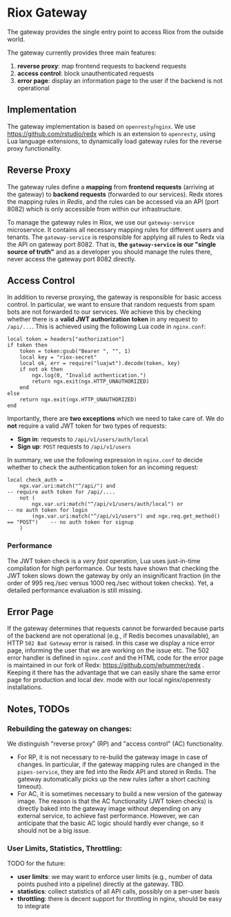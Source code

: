# Riox Gateway

The gateway provides the single entry point to access Riox from the outside world.

The gateway currently provides three main features:

1. **reverse proxy**: map frontend requests to backend requests
1. **access control**: block unauthenticated requests 
1. **error page**: display an information page to the user if the backend is not operational

## Implementation

The gateway implementation is based on `openresty`/`nginx`. We use https://github.com/rstudio/redx which is an extension to `openresty`, using Lua language extensions, to dynamically load gateway rules for the reverse proxy functionality.

## Reverse Proxy

The gateway rules define a **mapping** from **frontend requests** (arriving at the gateway) to **backend requests** (forwarded to our services). Redx stores the mapping rules in *Redis*, and the rules can be accessed via an API (port 8082) which is only accessible from within our infrastructure.

To manage the gateway rules in Riox, we use our `gateway-service` microservice. It contains all necessary mapping rules for different users and tenants. The `gateway-service` is responsible for applying all rules to Redx via the API on gateway port 8082. That is, **the `gateway-service` is our "single source of truth"** and as a developer you should manage the rules there, never access the gateway port 8082  directly.

## Access Control

In addition to reverse proxying, the gateway is responsible for basic access control. In particular, we want to ensure that random requests from spam bots are not forwarded to our services. We achieve this by checking whether there is a **valid JWT authorization token** in any request to `/api/...`. This is achieved using the following Lua code in `nginx.conf`:

```
local token = headers["authorization"]
if token then
	token = token:gsub("Bearer ", "", 1)
	local key = "riox-secret"
	local ok, err = require("luajwt").decode(token, key)
	if not ok then
		ngx.log(0, "Invalid authentication.")
		return ngx.exit(ngx.HTTP_UNAUTHORIZED)
	end
else
	return ngx.exit(ngx.HTTP_UNAUTHORIZED)
end
```

Importantly, there are **two exceptions** which we need to take care of. We do **not** require a valid JWT token for two types of requests:
* **Sign in**: requests to `/api/v1/users/auth/local`
* **Sign up**: `POST` requests to `/api/v1/users`

In summary, we use the following expression in `nginx.conf` to decide whether to check the authentication token for an incoming request:

```
local check_auth =
	ngx.var.uri:match("^/api/") and 												-- require auth token for /api/....
	not (
		ngx.var.uri:match("^/api/v1/users/auth/local") or 							-- no auth token for login
		(ngx.var.uri:match("^/api/v1/users") and ngx.req.get_method() == "POST")	-- no auth token for signup
	)
```

### Performance

The JWT token check is a *very fast* operation, Lua uses just-in-time compilation for high performance. Our tests have shown that checking the JWT token slows down the gateway by only an insignificant fraction (in the order of 995 req./sec versus 1000 req./sec without token checks). Yet, a detailed performance evaluation is still missing.

## Error Page

If the gateway determines that requests cannot be forwarded because parts of the backend are not operational (e.g., if Redis becomes unavailable), an HTTP `502 Bad Gateway` error is raised. In this case we display a nice error page, informing the user that we are working on the issue etc. The 502 error handler is defined in `nginx.conf` and the HTML code for the error page is maintained in our fork of Redx: https://github.com/whummer/redx . Keeping it there has the advantage that we can easily share the same error page for production and local dev. mode with our local nginx/openresty installations.

## Notes, TODOs

### Rebuilding the gateway on changes:

We distinguish "reverse proxy" (RP) and "access control" (AC) functionality. 
* For RP, it is not necessary to re-build the gateway image in case of changes. In particular, if the gateway mapping rules are changed in the `pipes-service`, they are fed into the Redx API and stored in Redis. The gateway automatically picks up the new rules (after a short caching timeout).
* For AC, it is sometimes necessary to build a new version of the gateway image. The reason is that the AC functionality (JWT token checks) is directly baked into the gateway image without depending on any external service, to achieve fast performance. However, we can anticipate that the basic AC logic should hardly ever change, so it should not be a big issue.

### User Limits, Statistics, Throttling:

TODO for the future: 
* **user limits**: we may want to enforce user limits (e.g., number of data points pushed into a pipeline) directly at the gateway. TBD.
* **statistics**: collect statistics of all API calls, possibly on a per-user basis
* **throttling**: there is decent support for throttling in nginx, should be easy to integrate